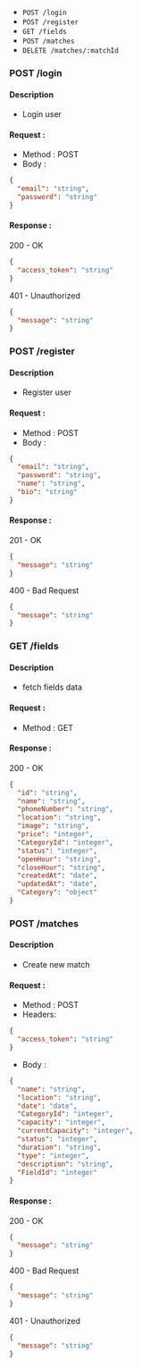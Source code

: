 - `POST /login`
- `POST /register`
- `GET /fields`
- `POST /matches `
- `DELETE /matches/:matchId`

### POST /login

#### Description

- Login user

#### Request :

- Method : POST
- Body :

```json
{
  "email": "string",
  "password": "string"
}
```

#### Response :

200 - OK

```json
{
  "access_token": "string"
}
```

401 - Unauthorized

```json
{
  "message": "string"
}
```

### POST /register

#### Description

- Register user

#### Request :

- Method : POST
- Body :

```json
{
  "email": "string",
  "password": "string",
  "name": "string",
  "bio": "string"
}
```

#### Response :

201 - OK

```json
{
  "message": "string"
}
```

400 - Bad Request

```json
{
  "message": "string"
}
```

### GET /fields

#### Description

- fetch fields data

#### Request :

- Method : GET

#### Response :

200 - OK

```json
{
  "id": "string",
  "name": "string",
  "phoneNumber": "string",
  "location": "string",
  "image": "string",
  "price": "integer",
  "CategoryId": "integer",
  "status": "integer",
  "openHour": "string",
  "closeHour": "string",
  "createdAt": "date",
  "updatedAt": "date",
  "Category": "object"
}
```

### POST /matches

#### Description

- Create new match

#### Request :

- Method : POST
- Headers:

```json
{
  "access_token": "string"
}
```

- Body :

```json
{
  "name": "string",
  "location": "string",
  "date": "date",
  "CategoryId": "integer",
  "capacity": "integer",
  "currentCapacity": "integer",
  "status": "integer",
  "duration": "string",
  "type": "integer",
  "description": "string",
  "FieldId": "integer"
}
```

#### Response :

200 - OK

```json
{
  "message": "string"
}
```

400 - Bad Request

```json
{
  "message": "string"
}
```

401 - Unauthorized

```json
{
  "message": "string"
}
```
